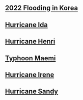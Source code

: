 

## [2022 Flooding in Korea](Flood22.html)

## [Hurricane Ida](Ida.html)

## [Hurricane Henri](Henri.html)

## [Typhoon Maemi](Maemi.html)

## [Hurricane Irene](Irene.html)

## [Hurricane Sandy](Sandy.html)
